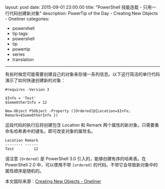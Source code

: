 layout: post
date: 2015-09-01 23:00:00
title: "PowerShell 技能连载 - 只用一行代码创建新对象"
description: PowerTip of the Day - Creating New Objects - Oneliner
categories:
- powershell
- tip
tags:
- powershell
- tip
- powertip
- series
- translation
---
有些时候您可能需要创建自己的对象来存储一系列信息。以下这行简洁的单行代码演示了如何快速创建新的对象：

    #requires -Version 3
    
    $Info = 'Test'
    $SomeOtherInfo = 12
    
    New-Object PSObject -Property ([Ordered]@{Location=$Info; Remark=$SomeOtherInfo })

这段代码的执行后将创建包含 Location 和 Remark 两个属性的新对象。只需要重命名哈希表中的键名，即可改变对象的属性名。

    Location Remark
    -------- ------
    Test         12

请注意 `[Ordered]` 是 PowerShell 3.0 引入的，能够创建有序的哈希表。在 PowerShell 2.0 中，可以使用不带 `[ordered]` 的代码。不带它会导致新对象中的属性顺序是随机的。

<!--more-->
本文国际来源：[Creating New Objects - Oneliner](http://community.idera.com/powershell/powertips/b/tips/posts/creating-new-objects-oneliner)
